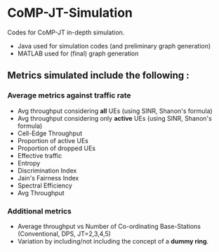 # CoMP-JT-Simulation
Codes for CoMP-JT in-depth simulation. 
 
* Java used for simulation codes (and preliminary graph generation)
* MATLAB used for (final) graph generation

## Metrics simulated include the following :

### Average metrics against traffic rate

- Avg throughput considering **all** UEs (using SINR, Shanon's formula)
- Avg throughput considering only **active** UEs (using SINR, Shanon's formula)
- Cell-Edge Throughput
- Proportion of active UEs
- Proportion of dropped UEs
- Effective traffic
- Entropy
- Discrimination Index
- Jain's Fairness Index
- Spectral Efficiency
- Avg Throughput

### Additional metrics

- Average throughput vs Number of Co-ordinating Base-Stations (Conventional, DPS, JT=2,3,4,5)
- Variation by including/not including the concept of a **dummy ring**.
